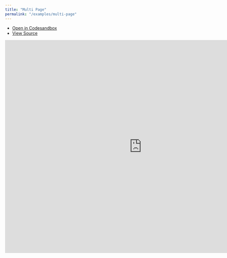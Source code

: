 ```yaml
---
title: "Multi Page"
permalink: "/examples/multi-page"
---
```


- [Open in Codesandbox](https://codesandbox.io/embed/github/DamianOsipiuk/vue-query/tree/main/examples/multi-page)
- [View Source](https://github.com/DamianOsipiuk/vue-query/tree/main/examples/multi-page)

<iframe src="https://codesandbox.io/embed/github/DamianOsipiuk/vue-query/tree/main/examples/multi-page?hidenavigation=1&view=preview&codemirror=1"
  style="width:900px; height:700px; border:0; overflow:hidden;"
  title="DamianOsipiuk/vue-query: multi-page"
  allow="accelerometer; ambient-light-sensor; camera; encrypted-media; geolocation; gyroscope; hid; microphone; midi; payment; usb; vr; xr-spatial-tracking"
  sandbox="allow-forms allow-modals allow-popups allow-presentation allow-same-origin allow-scripts"
></iframe>

